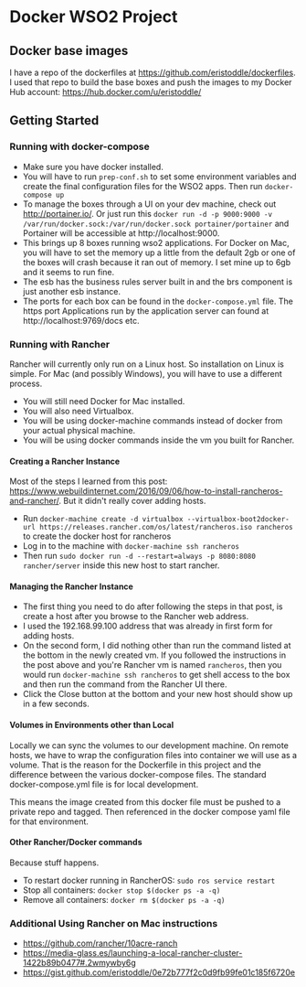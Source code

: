# Docker WSO2 Project

## Docker base images

I have a repo of the dockerfiles at https://github.com/eristoddle/dockerfiles. I used that repo to build the base boxes and push the images to my Docker Hub account: https://hub.docker.com/u/eristoddle/

## Getting Started

### Running with docker-compose

- Make sure you have docker installed.
- You will have to run `prep-conf.sh` to set some environment variables and create the final configuration files for the WSO2 apps. Then run `docker-compose up`
- To manage the boxes through a UI on your dev machine, check out http://portainer.io/. Or just run this `docker run -d -p 9000:9000 -v /var/run/docker.sock:/var/run/docker.sock portainer/portainer` and Portainer will be accessible at http://localhost:9000.
- This brings up 8 boxes running wso2 applications. For Docker on Mac, you will have to set the memory up a little from the default 2gb or one of the  boxes will crash because it ran out of memory. I set mine up to 6gb and it seems to run fine.
- The esb has the business rules server built in and the brs component is just another esb instance.
- The ports for each box can be found in the `docker-compose.yml` file. The https port Applications run by the application server can found at http://localhost:9769/docs etc.

### Running with Rancher

Rancher will currently only run on a Linux host. So installation on Linux is simple. For Mac (and possibly Windows), you will have to use a different process.

- You will still need Docker for Mac installed.
- You will also need Virtualbox.
- You will be using docker-machine commands instead of docker from your actual physical machine.
- You will be using docker commands inside the vm you built for Rancher.

#### Creating a Rancher Instance
Most of the steps I learned from this post: https://www.webuildinternet.com/2016/09/06/how-to-install-rancheros-and-rancher/. But it didn't really cover adding hosts.

- Run `docker-machine create -d virtualbox --virtualbox-boot2docker-url https://releases.rancher.com/os/latest/rancheros.iso rancheros` to create the docker host for rancheros
- Log in to the machine with `docker-machine ssh rancheros`
- Then run `sudo docker run -d --restart=always -p 8080:8080 rancher/server` inside this new host to start rancher.

#### Managing the Rancher Instance

- The first thing you need to do after following the steps in that post, is create a host after you browse to the Rancher web address.
- I used the 192.168.99.100 address that was already in first form for adding hosts.
- On the second form, I did nothing other than run the command listed at the bottom in the newly created vm. If you followed the instructions in the post above and you're Rancher vm is named `rancheros`, then you would run `docker-machine ssh rancheros` to get shell access to the box and then run the command from the Rancher UI there.
- Click the Close button at the bottom and your new host should show up in a few seconds.

#### Volumes in Environments other than Local

Locally we can sync the volumes to our development machine. On remote hosts, we have to wrap the configuration files into container we will use as a volume. That is the reason for the Dockerfile in this project and the difference between the various docker-compose files. The standard docker-compose.yml file is for local development.

This means the image created from this docker file must be pushed to a private repo and tagged. Then referenced in the docker compose yaml file for that environment.

#### Other Rancher/Docker commands

Because stuff happens.

- To restart docker running in RancherOS: `sudo ros service restart`
- Stop all containers: `docker stop $(docker ps -a -q)`
- Remove all containers: `docker rm $(docker ps -a -q)`

### Additional Using Rancher on Mac instructions

- https://github.com/rancher/10acre-ranch
- https://media-glass.es/launching-a-local-rancher-cluster-1422b89b0477#.2wmywby6g
- https://gist.github.com/eristoddle/0e72b777f2c0d9fb99fe01c185f6720e
